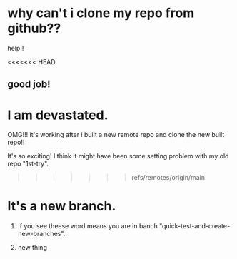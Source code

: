 # why can't i clone my repo from github??

help!!


<<<<<<< HEAD
## good job!

I am devastated.
=======
OMG!!! it's working after i built a new remote repo and clone the new built repo!!

It's so exciting!
I think it might have been some setting problem with my old repo "1st-try".

>>>>>>> refs/remotes/origin/main

# It's a new branch.
1. If you see theese word means you are in banch "quick-test-and-create-new-branches".



2. new thing